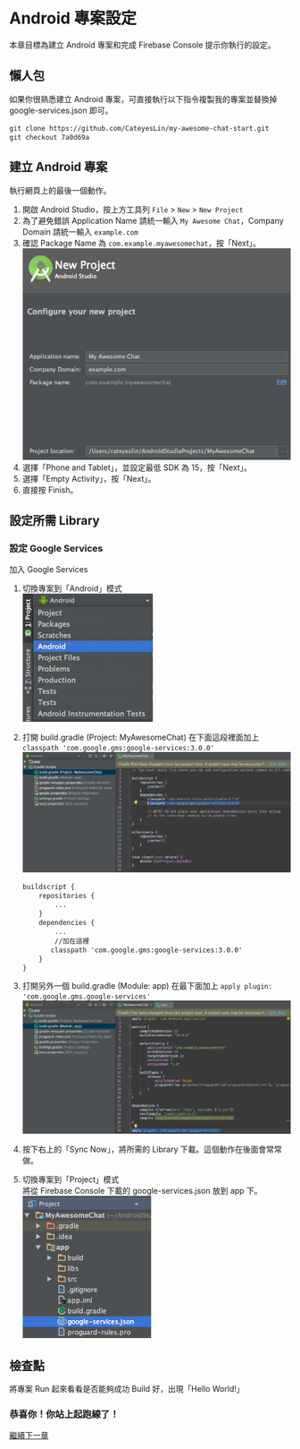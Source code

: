 # Android 專案設定
本章目標為建立 Android 專案和完成 Firebase Console 提示你執行的設定。

## 懶人包
如果你很熟悉建立 Android 專案，可直接執行以下指令複製我的專案並替換掉 google-services.json 即可。

```
git clone https://github.com/CateyesLin/my-awesome-chat-start.git
git checkout 7a0d69a
```

## 建立 Android 專案
執行網頁上的最後一個動作。

1. 開啟 Android Studio，按上方工具列 `File` > `New` > `New Project`
2. 為了避免錯誤 Application Name 請統一輸入 `My Awesome Chat`，Company Domain 請統一輸入 `example.com`
3. 確認 Package Name 為 `com.example.myawesomechat`，按「Next」。<br/>
![Android 程式](images/setup-android-project-1.png)
4. 選擇「Phone and Tablet」，並設定最低 SDK 為 15，按「Next」。
5. 選擇「Empty Activity」，按「Next」。
6. 直接按 Finish。

## 設定所需 Library
### 設定 Google Services
加入 Google Services

1. 切換專案到「Android」模式<br/>
![Android 模式](images/setup-android-project-2.png)

2. 打開 build.gradle (Project: MyAwesomeChat) 在下面這段裡面加上 `classpath 'com.google.gms:google-services:3.0.0'`
	![Project build.gradle](images/setup-android-project-3.png)

	```
	buildscript {
	    repositories {
	        ...
	    }
	    dependencies {
	        ...
	        //加在這裡
           classpath 'com.google.gms:google-services:3.0.0'
	    }
	}
	```

3. 打開另外一個 build.gradle (Module: app) 在最下面加上 `apply plugin: 'com.google.gms.google-services'`
![Module build.gradle](images/setup-android-project-4.png)

4. 按下右上的「Sync Now」，將所需的 Library 下載。這個動作在後面會常常做。

5. 切換專案到「Project」模式<br/> 將從 Firebase Console 下載的 google-services.json 放到 app 下。<br/>
![Project 模式](images/setup-android-project-5.png)

## 檢查點
將專案 Run 起來看看是否能夠成功 Build 好，出現「Hello World!」

### 恭喜你！你站上起跑線了！
[繼續下一章](my-awesome-chat-3.md)